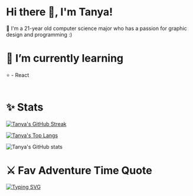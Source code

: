 # Hi there 👋, I'm Tanya!
💜 I'm a 21-year old computer science major who has a passion for graphic design and programming :)
<br>

# 🌱 I’m currently learning
⭐ - React <br>
<br>

# ✨ Stats
[![Tanya's GitHub Streak](https://github-readme-streak-stats.herokuapp.com/?user=tanthehack&theme=radical)](https://git.io/streak-stats)

[![Tanya's Top Langs](https://github-readme-stats.vercel.app/api/top-langs/?username=tanthehack&layout=compact&theme=radical)](https://github.com/anuraghazra/github-readme-stats)

![Tanya's GitHub stats](https://github-readme-stats.vercel.app/api?username=tanthehack&show_icons=true&theme=radical)
<br>

# ⚔️ Fav Adventure Time Quote 
[![Typing SVG](https://readme-typing-svg.herokuapp.com?font=Fira+Code&size=15&pause=500&color=ffffff&background=005DB600&width=435&lines=%E2%80%9CSuckin%E2%80%99+at+something+is+the+first+step+;+to+being+sorta+good+at+something.%E2%80%9D+(Jake))](https://git.io/typing-svg)
<br>
